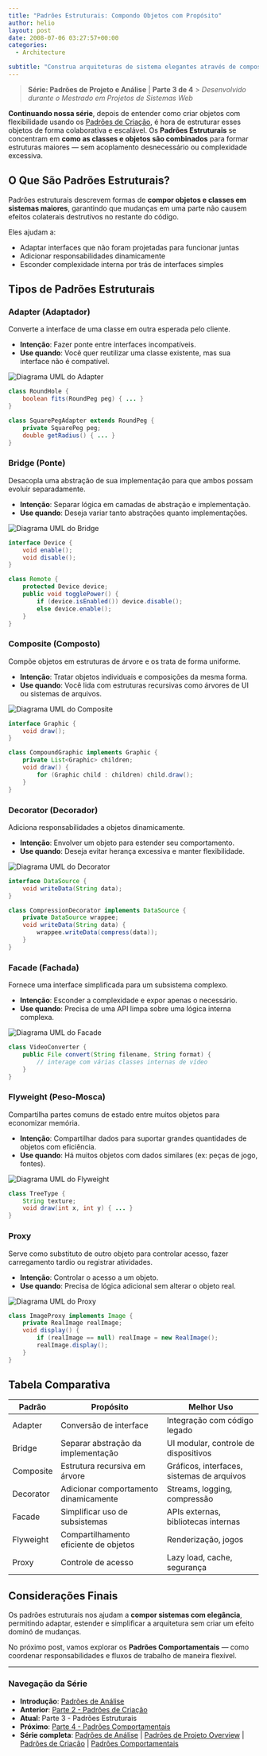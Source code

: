 ```yaml
---
title: "Padrões Estruturais: Compondo Objetos com Propósito"
author: helio
layout: post
date: 2008-07-06 03:27:57+00:00
categories:
  - Architecture

subtitle: "Construa arquiteturas de sistema elegantes através de composição—domine padrões Adapter, Bridge, Decorator e Facade que resolvem o desafio complexo de conectar componentes incompatíveis em sistemas coesos e mantíveis"
---
```


> **Série: Padrões de Projeto e Análise** | **Parte 3 de 4** > _Desenvolvido durante o Mestrado em Projetos de Sistemas Web_

**Continuando nossa série**, depois de entender como criar objetos com flexibilidade usando os [Padrões de Criação](../2008-07-04-padroes-de-criacao/), é hora de estruturar esses objetos de forma colaborativa e escalável.
Os **Padrões Estruturais** se concentram em **como as classes e objetos são combinados** para formar estruturas maiores — sem acoplamento desnecessário ou complexidade excessiva.

## O Que São Padrões Estruturais?

Padrões estruturais descrevem formas de **compor objetos e classes em sistemas maiores**, garantindo que mudanças em uma parte não causem efeitos colaterais destrutivos no restante do código.

Eles ajudam a:

- Adaptar interfaces que não foram projetadas para funcionar juntas
- Adicionar responsabilidades dinamicamente
- Esconder complexidade interna por trás de interfaces simples

## Tipos de Padrões Estruturais

### Adapter (Adaptador)

Converte a interface de uma classe em outra esperada pelo cliente.

- **Intenção**: Fazer ponte entre interfaces incompatíveis.
- **Use quando**: Você quer reutilizar uma classe existente, mas sua interface não é compatível.

<img src="/uploads/2008/07/adapter-pattern.png" alt="Diagrama UML do Adapter" class="structural-pattern-img">

```java
class RoundHole {
    boolean fits(RoundPeg peg) { ... }
}

class SquarePegAdapter extends RoundPeg {
    private SquarePeg peg;
    double getRadius() { ... }
}
```

### Bridge (Ponte)

Desacopla uma abstração de sua implementação para que ambos possam evoluir separadamente.

- **Intenção**: Separar lógica em camadas de abstração e implementação.
- **Use quando**: Deseja variar tanto abstrações quanto implementações.

<img src="/uploads/2008/07/bridge-pattern.png" alt="Diagrama UML do Bridge" class="structural-pattern-img">

```java
interface Device {
    void enable();
    void disable();
}

class Remote {
    protected Device device;
    public void togglePower() {
        if (device.isEnabled()) device.disable();
        else device.enable();
    }
}
```

### Composite (Composto)

Compõe objetos em estruturas de árvore e os trata de forma uniforme.

- **Intenção**: Tratar objetos individuais e composições da mesma forma.
- **Use quando**: Você lida com estruturas recursivas como árvores de UI ou sistemas de arquivos.

<img src="/uploads/2008/07/composite-pattern.png" alt="Diagrama UML do Composite" class="structural-pattern-img">

```java
interface Graphic {
    void draw();
}

class CompoundGraphic implements Graphic {
    private List<Graphic> children;
    void draw() {
        for (Graphic child : children) child.draw();
    }
}
```

### Decorator (Decorador)

Adiciona responsabilidades a objetos dinamicamente.

- **Intenção**: Envolver um objeto para estender seu comportamento.
- **Use quando**: Deseja evitar herança excessiva e manter flexibilidade.

<img src="/uploads/2008/07/decorator-pattern.png" alt="Diagrama UML do Decorator" class="structural-pattern-img">

```java
interface DataSource {
    void writeData(String data);
}

class CompressionDecorator implements DataSource {
    private DataSource wrappee;
    void writeData(String data) {
        wrappee.writeData(compress(data));
    }
}
```

### Facade (Fachada)

Fornece uma interface simplificada para um subsistema complexo.

- **Intenção**: Esconder a complexidade e expor apenas o necessário.
- **Use quando**: Precisa de uma API limpa sobre uma lógica interna complexa.

<img src="/uploads/2008/07/facade-pattern.png" alt="Diagrama UML do Facade" class="structural-pattern-img">

```java
class VideoConverter {
    public File convert(String filename, String format) {
        // interage com várias classes internas de vídeo
    }
}
```

### Flyweight (Peso-Mosca)

Compartilha partes comuns de estado entre muitos objetos para economizar memória.

- **Intenção**: Compartilhar dados para suportar grandes quantidades de objetos com eficiência.
- **Use quando**: Há muitos objetos com dados similares (ex: peças de jogo, fontes).

<img src="/uploads/2008/07/flyweight-pattern.png" alt="Diagrama UML do Flyweight" class="structural-pattern-img">

```java
class TreeType {
    String texture;
    void draw(int x, int y) { ... }
}
```

### Proxy

Serve como substituto de outro objeto para controlar acesso, fazer carregamento tardio ou registrar atividades.

- **Intenção**: Controlar o acesso a um objeto.
- **Use quando**: Precisa de lógica adicional sem alterar o objeto real.

<img src="/uploads/2008/07/proxy-pattern.png" alt="Diagrama UML do Proxy" class="structural-pattern-img">

```java
class ImageProxy implements Image {
    private RealImage realImage;
    void display() {
        if (realImage == null) realImage = new RealImage();
        realImage.display();
    }
}
```

## Tabela Comparativa

| Padrão    | Propósito                             | Melhor Uso                                 |
| --------- | ------------------------------------- | ------------------------------------------ |
| Adapter   | Conversão de interface                | Integração com código legado               |
| Bridge    | Separar abstração da implementação    | UI modular, controle de dispositivos       |
| Composite | Estrutura recursiva em árvore         | Gráficos, interfaces, sistemas de arquivos |
| Decorator | Adicionar comportamento dinamicamente | Streams, logging, compressão               |
| Facade    | Simplificar uso de subsistemas        | APIs externas, bibliotecas internas        |
| Flyweight | Compartilhamento eficiente de objetos | Renderização, jogos                        |
| Proxy     | Controle de acesso                    | Lazy load, cache, segurança                |

## Considerações Finais

Os padrões estruturais nos ajudam a **compor sistemas com elegância**, permitindo adaptar, estender e simplificar a arquitetura sem criar um efeito dominó de mudanças.

No próximo post, vamos explorar os **Padrões Comportamentais** — como coordenar responsabilidades e fluxos de trabalho de maneira flexível.

---

### **Navegação da Série**

- **Introdução**: [Padrões de Análise](../2008-07-01-padroes-de-analise/)
- **Anterior**: [Parte 2 - Padrões de Criação](../2008-07-04-padroes-de-criacao/)
- **Atual**: Parte 3 - Padrões Estruturais
- **Próximo**: [Parte 4 - Padrões Comportamentais](../2008-07-08-padroes-comportamentais/)
- **Série completa**: [Padrões de Análise](../2008-07-01-padroes-de-analise/) | [Padrões de Projeto Overview](../2008-07-02-padroes-de-projeto-detalhado/) | [Padrões de Criação](../2008-07-04-padroes-de-criacao/) | [Padrões Comportamentais](../2008-07-08-padroes-comportamentais/)
